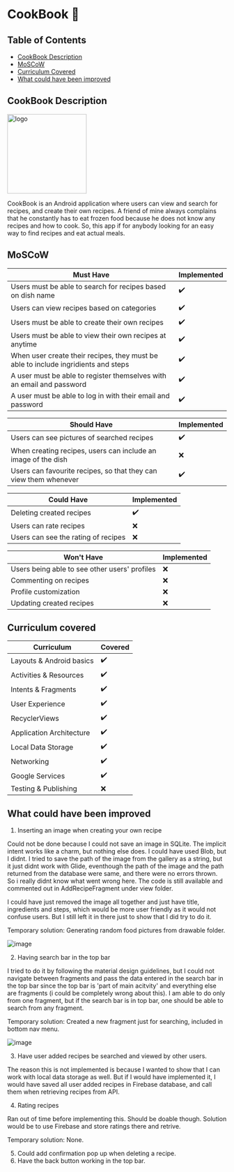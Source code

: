 # CookBook 📙

## Table of Contents
- [CookBook Description](#cookbook-description)
- [MoSCoW](#moscow)
- [Curriculum Covered](#curriculum-covered)
- [What could have been improved](#what-could-have-been-improved)

<!--
  - [Login Page](#login-page)
  - [Exercises](#exercises)
  - [Workout](#workout)
  - [Calendar](#calendar)
- [Video Demonstration](#video-demonstration)

-->

## CookBook Description

<img width="182" alt="logo" src="https://user-images.githubusercontent.com/71009398/118670051-92f06d00-b7f6-11eb-9592-f00310768e11.png">

CookBook is an Android application where users can view and search for recipes, and create their own recipes. A friend of mine always complains that he constantly has to eat frozen food because he does not know any recipes and how to cook. So, this app if for anybody looking for an easy way to find recipes and eat actual meals.

## MoSCoW

| Must Have | Implemented |
| --- | --- |
| Users must be able to search for recipes based on dish name | :heavy_check_mark: |
| Users can view recipes based on categories | :heavy_check_mark: |
| Users must be able to create their own recipes | :heavy_check_mark: |
| Users must be able to view their own recipes at anytime | :heavy_check_mark: |
| When user create their recipes, they must be able to include ingridients and steps | :heavy_check_mark: |
| A user must be able to register themselves with an email and password | :heavy_check_mark: |
| A user must be able to log in with their email and password | :heavy_check_mark: |


| Should Have | Implemented |
| --- | --- |
| Users can see pictures of searched recipes | :heavy_check_mark: |
| When creating recipes, users can include an image of the dish | :x: |
| Users can favourite recipes, so that they can view them whenever | :heavy_check_mark: |

| Could Have | Implemented |
| --- | --- |
| Deleting created recipes | :heavy_check_mark: |
| Users can rate recipes | :x: |
| Users can see the rating of recipes | :x: |

| Won't Have | Implemented |
| --- | --- |
| Users being able to see other users' profiles |:x: |
| Commenting on recipes | :x: |
| Profile customization | :x: |
| Updating created recipes | :x: |

<!--

### Must have:
1. Users must be able to search for recipes based on dish name. - DONE
2. Users can view recipes based on categories - DONE
3. Users must be able to create their own recipes. - DONE
4. Users must be able to view their own recipes at anytime. - DONE
5. When user create their recipes, they must be able to include ingridients and steps. - DONE 
6. A user must be able to register themselves with an email and password. - DONE 
7. A user must be able to log in with their email and password. - DONE 

### Should have:
7. Users can see pictures of searched recipes. - DONE
8. When creating recipes, users can include an image of the dish. - FAILED
9. Users can favourite recipes, so that they can view them whenever. - DONE 

### Could have:
10. Users can rate recipes. - FAILED
11. Users can see the rating of recipes. -FAILED
12. Deleting created recipes. - DONE

### Won't have:
13. Users being able to see other users' profiles.
14. Commenting on recipes.
15. Profile customization.
16. Updating created recipes.

-->

## Curriculum covered

| Curriculum | Covered |
| --- | --- |
| Layouts & Android basics | :heavy_check_mark: |
| Activities & Resources | :heavy_check_mark: |
| Intents & Fragments | :heavy_check_mark: |
| User Experience | :heavy_check_mark: |
| RecyclerViews | :heavy_check_mark: |
| Application Architecture | :heavy_check_mark: |
| Local Data Storage | :heavy_check_mark: |
| Networking | :heavy_check_mark: |
| Google Services | :heavy_check_mark: |
| Testing & Publishing | :x: |

<!--
Layouts & Android basics - YES <br />
Activities & Resources - YES <br />
Intents & Fragments - YES <br />
User Experience - YES <br />
RecyclerViews - YES <br />
Application Architecture - YES <br />
Local Data Storage - YES <br />
Networking - YES <br />
Google Services - YES <br />
Testing & Publishing - NO <br />
-->

## What could have been improved
1. Inserting an image when creating your own recipe

Could not be done because I could not save an image in SQLite. The implicit intent works like a charm, but nothing else does. I could have used Blob, but I didnt. I tried to save the path of the image from the gallery as a string, but it just didnt work with Glide, eventhough the path of the image and the path returned from the database were same, and there were no errors thrown. So i really didnt know what went wrong here. The code is still available and commented out in AddRecipeFragment under view folder.

I could have just removed the image all together and just have title, ingredients and steps, which would be more user friendly as it would not confuse users. But I still left it in there just to show that I did try to do it.

Temporary solution: Generating random food pictures from drawable folder.

![image](https://user-images.githubusercontent.com/71009398/118670901-4ce7d900-b7f7-11eb-866b-8d33da26d1b7.png)

2. Having search bar in the top bar

I tried to do it by following the material design guidelines, but I could not navigate between fragments and pass the data entered in the search bar in the top bar since the top bar is 'part of main acitvity' and everything else are fragments (i could be completely wrong about this). I am able to do only from one fragment, but if the search bar is in top bar, one should be able to search from any fragment.

Temporary solution: Created a new fragment just for searching, included in bottom nav menu.

![image](https://user-images.githubusercontent.com/71009398/118670968-5d984f00-b7f7-11eb-8245-254a8d0ee2df.png)

3. Have user added recipes be searched and viewed by other users.

The reason this is not implemented is because I wanted to show that I can work with local data storage as well. But if I would have implemented it, I would have saved all user added recipes in Firebase database, and call them when retrieving recipes from API.

4. Rating recipes

Ran out of time before implementing this. Should be doable though. Solution would be to use Firebase and store ratings there and retrive.

Temporary solution: None.

5. Could add confirmation pop up when deleting a recipe.
6. Have the back button working in the top bar.

